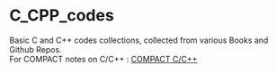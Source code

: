 # C_CPP_codes
Basic C and C++ codes collections, collected from various Books and Github Repos. <br>
For COMPACT notes on C/C++ : [COMPACT C/C++](https://github.com/Rumaan-Kaisar/Codex_CPP)
